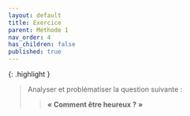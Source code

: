 ```yaml
---
layout: default
title: Exercice
parent: Méthode 1
nav_order: 4
has_children: false
published: true
---
```


{: .highlight }
> Analyser et problématiser la question suivante : 
>
>> **« Comment être heureux ? »**